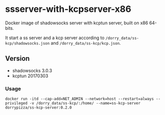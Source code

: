 # ssserver-with-kcpserver-x86
Docker image of shadowsocks server with kcptun server, built on x86 64-bits.

It start a ss server and a kcp server according to `/dorry_data/ss-kcp/shadowsocks.json` and `/dorry_data/ss-kcp/kcp.json`.

## Version
  - shadowsocks 3.0.3
  - kcptun 20170303

### Usage
```
docker run -itd --cap-add=NET_ADMIN --network=host --restart=always --privileged -v /dorry_data/ss-kcp/:/home/ --name=ss-kcp-server dorrypizza/ss-kcp-server:0.2.0
```
